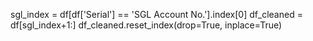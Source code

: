 sgl_index = df[df['Serial'] == 'SGL Account No.'].index[0]
df_cleaned = df[sgl_index+1:]
df_cleaned.reset_index(drop=True, inplace=True)